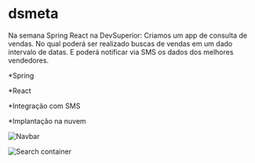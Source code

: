 # dsmeta

Na semana Spring React na DevSuperior:
Criamos um app de consulta de vendas.
No qual poderá ser realizado buscas de vendas em um dado intervalo de datas.
E poderá notificar via SMS os dados dos melhores vendedores. 

*Spring

*React

*Integração com SMS

*Implantação na nuvem

![Navbar](https://user-images.githubusercontent.com/105063311/189438917-cee1c582-5ee0-4996-b8b6-94e25c264e62.jpg)

![Search container](https://user-images.githubusercontent.com/105063311/189438954-2dfe5895-8b23-428a-8df7-c1643d688cba.jpg)

